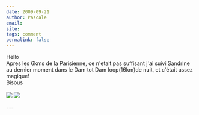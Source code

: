 ```yaml
---
date: 2009-09-21
author: Pascale
email: 
site: 
tags: comment
permalink: false
---
```


<p>
Hello<br/>
Apres les 6kms de la Parisienne, ce n'etait pas suffisant j'ai suivi Sandrine au dernier moment dans  le Dam tot Dam loop(16km)de nuit, et c'était assez magique!<br/>
Bisous<br/><br/>
<img src="http://blog.re/me-in-amsterdam/images/photos/2009-09/pascaleIMG_1018.JPG" /> 
<img src="http://blog.re/me-in-amsterdam/images/photos/2009-09/pascaleIMG_1025.JPG" />
</p>
---